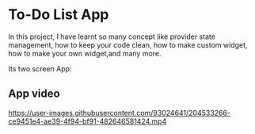 # To-Do List App

In this project, I have learnt so many concept like provider state management, how to keep your code clean,
how to make custom widget, how to make your own widget,and many more.

Its two screen App:

## App video

https://user-images.githubusercontent.com/93024641/204533266-ce9451e4-ae39-4f94-bf91-482646581424.mp4
